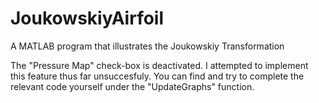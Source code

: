 # JoukowskiyAirfoil
A MATLAB program that illustrates the Joukowskiy Transformation

The "Pressure Map" check-box is deactivated. 
I attempted to implement this feature thus far unsuccesfuly.
You can find and try to complete the relevant code yourself under the "UpdateGraphs" function.
